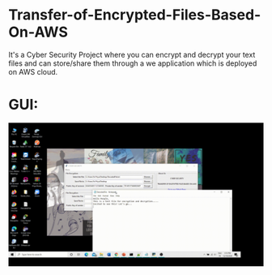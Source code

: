 # Transfer-of-Encrypted-Files-Based-On-AWS
It's a Cyber Security Project where you can encrypt and decrypt your text files and can store/share them through a we application which is deployed on AWS cloud.
# GUI:
 <img src="/web-app/static/cybergui.gif" alt="GUI">
